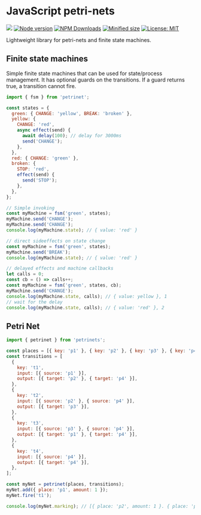 # JavaScript petri-nets

![](https://github.com/kevtiq/petrinets/workflows/test/badge.svg)
[![Node version](https://img.shields.io/npm/v/petrinets.svg?style=flat)](https://www.npmjs.com/package/petrinets)
[![NPM Downloads](https://img.shields.io/npm/dm/petrinets.svg?style=flat)](https://www.npmjs.com/package/petrinets)
[![Minified size](https://img.shields.io/bundlephobia/min/petrinets?label=minified)](https://www.npmjs.com/package/petrinets)
[![License: MIT](https://img.shields.io/badge/License-MIT-yellow.svg)](https://opensource.org/licenses/MIT)

Lightweight library for petri-nets and finite state machines.

## Finite state machines

Simple finite state machines that can be used for state/process management. It has optional guards on the transitions. If a guard returns true, a transition cannot fire.

```js
import { fsm } from 'petrinet';

const states = {
  green: { CHANGE: 'yellow', BREAK: 'broken' },
  yellow: {
    CHANGE: 'red',
    async effect(send) {
      await delay(100); // delay for 3000ms
      send('CHANGE');
    },
  },
  red: { CHANGE: 'green' },
  broken: {
    STOP: 'red',
    effect(send) {
      send('STOP');
    },
  },
};

// Simple invoking
const myMachine = fsm('green', states);
myMachine.send('CHANGE');
myMachine.send('CHANGE');
console.log(myMachine.state); // { value: 'red' }

// direct sideeffects on state change
const myMachine = fsm('green', states);
myMachine.send('BREAK');
console.log(myMachine.state); // { value: 'red' }

// delayed effects and machine callbacks
let calls = 0;
const cb = () => calls++;
const myMachine = fsm('green', states, cb);
myMachine.send('CHANGE');
console.log(myMachine.state, calls); // { value: yellow }, 1
// wait for the delay
console.log(myMachine.state, calls); // { value: 'red' }, 2
```

## Petri Net

```js
import { petrinet } from 'petrinets';

const places = [{ key: 'p1' }, { key: 'p2' }, { key: 'p3' }, { key: 'p4' }];
const transitions = [
  {
    key: 't1',
    input: [{ source: 'p1' }],
    output: [{ target: 'p2' }, { target: 'p4' }],
  },
  {
    key: 't2',
    input: [{ source: 'p2' }, { source: 'p4' }],
    output: [{ target: 'p3' }],
  },
  {
    key: 't3',
    input: [{ source: 'p3' }, { source: 'p4' }],
    output: [{ target: 'p1' }, { target: 'p4' }],
  },
  {
    key: 't4',
    input: [{ source: 'p4' }],
    output: [{ target: 'p4' }],
  },
];

const myNet = petrinet(places, transitions);
myNet.add({ place: 'p1', amount: 1 });
myNet.fire('t1');

console.log(myNet.marking); // [{ place: 'p2', amount: 1 }. { place: 'p4', amount: 1 }]
```

